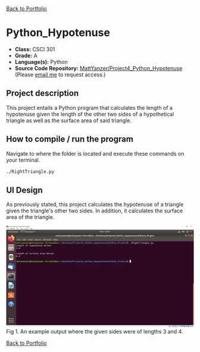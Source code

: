 [Back to Portfolio](./)

Python_Hypotenuse
===============

-   **Class:** CSCI 301 
-   **Grade:** A
-   **Language(s):** Python
-   **Source Code Repository:** [MattYanzer/Project4_Python_Hypotenuse](https://github.com/MattYanzer/Project4_Python_Hypotenuse)  
    (Please [email me](mailto:mcyanzer@csustudent.net?subject=GitHub%20Access) to request access.)

## Project description

This project entails a Python program that calculates the length of a hypotenuse given the length of the other two sides of a hypothetical triangle as well as the surface area of said triangle.

## How to compile / run the program

Navigate to where the folder is located and execute these commands on your terminal.

```bash
./RightTriangle.py
```

## UI Design

As previously stated, this project calculates the hypotenuse of a triangle given the triangle's other two sides. In addition, it calculates the surface area of the triangle.

![screenshot](images/Hypot.PNG)
Fig 1. An example output where the given sides were of lengths 3 and 4.

[Back to Portfolio](./)
